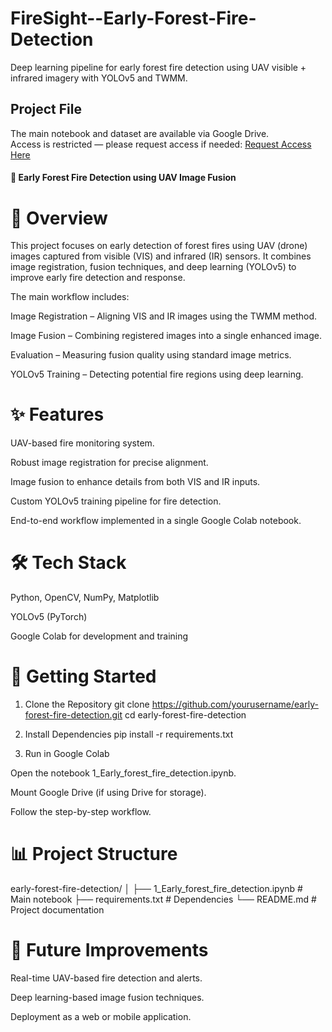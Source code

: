 # FireSight--Early-Forest-Fire-Detection
Deep learning pipeline for early forest fire detection using UAV visible + infrared imagery with YOLOv5 and TWMM.

## Project File
The main notebook and dataset are available via Google Drive.  
Access is restricted — please request access if needed: [Request Access Here](https://colab.research.google.com/drive/1skZN18Dy7rnAMsGq9l8dT0ku79mwQ1Q4?usp=sharing)


#### 🌲 Early Forest Fire Detection using UAV Image Fusion
# 📌 Overview

This project focuses on early detection of forest fires using UAV (drone) images captured from visible (VIS) and infrared (IR) sensors.
It combines image registration, fusion techniques, and deep learning (YOLOv5) to improve early fire detection and response.

The main workflow includes:

Image Registration – Aligning VIS and IR images using the TWMM method.

Image Fusion – Combining registered images into a single enhanced image.

Evaluation – Measuring fusion quality using standard image metrics.

YOLOv5 Training – Detecting potential fire regions using deep learning.

# ✨ Features

UAV-based fire monitoring system.

Robust image registration for precise alignment.

Image fusion to enhance details from both VIS and IR inputs.

Custom YOLOv5 training pipeline for fire detection.

End-to-end workflow implemented in a single Google Colab notebook.

# 🛠️ Tech Stack

Python, OpenCV, NumPy, Matplotlib

YOLOv5 (PyTorch)

Google Colab for development and training

# 🚀 Getting Started
1. Clone the Repository
git clone https://github.com/yourusername/early-forest-fire-detection.git
cd early-forest-fire-detection

2. Install Dependencies
pip install -r requirements.txt

3. Run in Google Colab

Open the notebook 1_Early_forest_fire_detection.ipynb.

Mount Google Drive (if using Drive for storage).

Follow the step-by-step workflow.

# 📊 Project Structure
early-forest-fire-detection/
│
├── 1_Early_forest_fire_detection.ipynb  # Main notebook
├── requirements.txt                      # Dependencies
└── README.md                             # Project documentation

# 🔮 Future Improvements

Real-time UAV-based fire detection and alerts.

Deep learning-based image fusion techniques.

Deployment as a web or mobile application.

